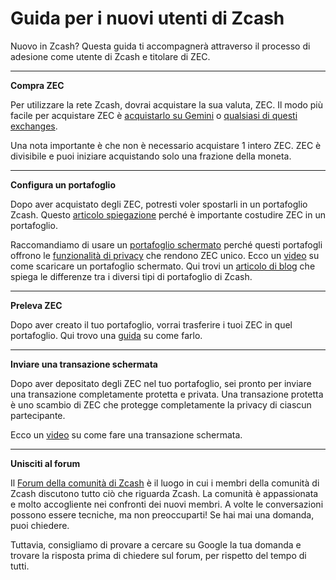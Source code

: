 # Guida per i nuovi utenti di Zcash

Nuovo in Zcash? Questa guida ti accompagnerà attraverso il processo di adesione come utente di Zcash e titolare di ZEC.

---

**Compra ZEC**

Per utilizzare la rete Zcash, dovrai acquistare la sua valuta, ZEC. Il modo più facile per acquistare ZEC è [acquistarlo su Gemini](https://www.gemini.com/prices/zcash) o [qualsiasi di questi exchanges](https://z.cash/exchanges/).

Una nota importante è che non è necessario acquistare 1 intero ZEC. ZEC è divisibile e puoi iniziare acquistando solo una frazione della moneta.

---

**Configura un portafoglio**

Dopo aver acquistato degli ZEC, potresti voler spostarli in un portafoglio Zcash. Questo [articolo spiegazione](https://www.ledger.com/academy/not-your-keys-not-your-coins-why-it-matters) perché è importante costudire ZEC in un portafoglio.

Raccomandiamo di usare un [portafoglio schermato](https://github.com/ZecHub/zechub/blob/main/usingzec/wallets/mobileshieldedwallets.md) perché questi portafogli offrono le [funzionalità di privacy](https://www.gemini.com/prices/zcash) che rendono ZEC unico. Ecco un [video](https://www.youtube.com/watch?v=AefftLsENaU) su come scaricare un portafoglio schermato. Qui trovi un [articolo di blog](https://zechub.substack.com/p/private-vs-transparent) che spiega le differenze tra i diversi tipi di portafoglio di Zcash.

---

**Preleva ZEC**

Dopo aver creato il tuo portafoglio, vorrai trasferire i tuoi ZEC in quel portafoglio. Qui trovo una [guida](https://twitter.com/decentralistdan/status/1508831570165121033) su come farlo.

---

**Inviare una transazione schermata**

Dopo aver depositato degli ZEC nel tuo portafoglio, sei pronto per inviare una transazione completamente protetta e privata. Una transazione protetta è uno scambio di ZEC che protegge completamente la privacy di ciascun partecipante.

Ecco un [video](https://www.youtube.com/watch?v=9WJSMxag2IQ) su come fare una transazione schermata.

---

**Unisciti al forum**

Il [Forum della comunità di Zcash](https://forum.zcashcommunity.com/) è il luogo in cui i membri della comunità di Zcash discutono tutto ciò che riguarda Zcash. La comunità è appassionata e molto accogliente nei confronti dei nuovi membri. A volte le conversazioni possono essere tecniche, ma non preoccuparti! Se hai mai una domanda, puoi chiedere.

Tuttavia, consigliamo di provare a cercare su Google la tua domanda e trovare la risposta prima di chiedere sul forum, per rispetto del tempo di tutti.